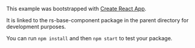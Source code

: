 This example was bootstrapped with [Create React App](https://github.com/facebook/create-react-app).

It is linked to the rs-base-component package in the parent directory for development purposes.

You can run `npm install` and then `npm start` to test your package.
